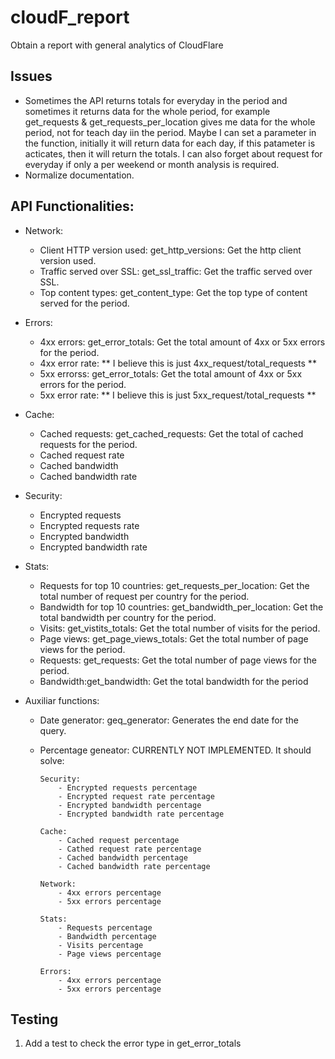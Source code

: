 # cloudF_report

Obtain a report with general analytics of CloudFlare

## Issues

- Sometimes the API returns totals for everyday in the period and sometimes it
  returns data for the whole period, for example get_requests &
  get_requests_per_location gives me data for the whole period, not for teach day
  iin the period. Maybe I can set a parameter in the function, initially it will
  return data for each day, if this patameter is acticates, then it will return
  the totals. I can also forget about request for everyday if only a per weekend
  or month analysis is required.
- Normalize documentation.

## API Functionalities:

- Network:

  - Client HTTP version used: get_http_versions: Get the http client version used.
  - Traffic served over SSL: get_ssl_traffic: Get the traffic served over SSL.
  - Top content types: get_content_type: Get the top type of content served for the period.

- Errors:

  - 4xx errors: get_error_totals: Get the total amount of 4xx or 5xx errors for the period.
  - 4xx error rate: ** I believe this is just 4xx_request/total_requests **
  - 5xx errorss: get_error_totals: Get the total amount of 4xx or 5xx errors for the period.
  - 5xx error rate: ** I believe this is just 5xx_request/total_requests **

- Cache:

  - Cached requests: get_cached_requests: Get the total of cached requests for the period.
  - Cached request rate
  - Cached bandwidth
  - Cached bandwidth rate

- Security:

  - Encrypted requests
  - Encrypted requests rate
  - Encrypted bandwidth
  - Encrypted bandwidth rate

- Stats:

  - Requests for top 10 countries: get_requests_per_location: Get the total number of request per country for the period.
  - Bandwidth for top 10 countries: get_bandwidth_per_location: Get the total bandwidth per country for the period.
  - Visits: get_vistits_totals: Get the total number of visits for the period.
  - Page views: get_page_views_totals: Get the total number of page views for the period.
  - Requests: get_requests: Get the total number of page views for the period.
  - Bandwidth:get_bandwidth: Get the total bandwidth for the period

- Auxiliar functions:

  - Date generator: geq_generator: Generates the end date for the query.
  - Percentage geneator: CURRENTLY NOT IMPLEMENTED. It should solve:

        Security:
            - Encrypted requests percentage
            - Encrypted request rate percentage
            - Encrypted bandwidth percentage
            - Encrypted bandwidth rate percentage

        Cache:
            - Cached request percentage
            - Cathed request rate percentage
            - Cached bandwidth percentage
            - Cached bandwidth rate percentage

        Network:
            - 4xx errors percentage
            - 5xx errors percentage

        Stats:
            - Requests percentage
            - Bandwidth percentage
            - Visits percentage
            - Page views percentage

        Errors:
            - 4xx errors percentage
            - 5xx errors percentage

## Testing

1. Add a test to check the error type in get_error_totals
